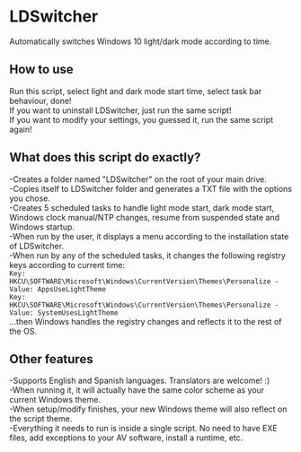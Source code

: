 # LDSwitcher
Automatically switches Windows 10 light/dark mode according to time.  
  
  
  
## How to use
Run this script, select light and dark mode start time, select task bar behaviour, done!  
If you want to uninstall LDSwitcher, just run the same script!  
If you want to modify your settings, you guessed it, run the same script again!  
  
  
  
## What does this script do exactly?
-Creates a folder named "LDSwitcher" on the root of your main drive.  
-Copies itself to LDSwitcher folder and generates a TXT file with the options you chose.  
-Creates 5 scheduled tasks to handle light mode start, dark mode start, Windows clock manual/NTP changes, resume from suspended state and Windows startup.  
-When run by the user, it displays a menu according to the installation state of LDSwitcher.  
-When run by any of the scheduled tasks, it changes the following registry keys according to current time:  
<code>Key: HKCU\SOFTWARE\Microsoft\Windows\CurrentVersion\Themes\Personalize - Value: AppsUseLightTheme</code>  
<code>Key: HKCU\SOFTWARE\Microsoft\Windows\CurrentVersion\Themes\Personalize - Value: SystemUsesLightTheme</code>  
...then Windows handles the registry changes and reflects it to the rest of the OS.  
  
  
  
## Other features
-Supports English and Spanish languages. Translators are welcome! :)  
-When running it, it will actually have the same color scheme as your current Windows theme.  
-When setup/modify finishes, your new Windows theme will also reflect on the script theme.  
-Everything it needs to run is inside a single script. No need to have EXE files, add exceptions to your AV software, install a runtime, etc.  
